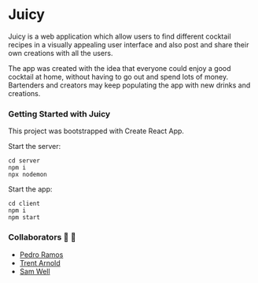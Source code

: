 # Juicy

Juicy is a web application which allow users to find different cocktail recipes in a visually appealing user interface and also post and share their own creations with all the users.

The app was created with the idea that everyone could enjoy a good cocktail at home, without having to go out and spend lots of money. Bartenders and creators may keep populating the app with new drinks and creations.




### Getting Started with Juicy
This project was bootstrapped with Create React App.

Start the server:
```
cd server
npm i
npx nodemon
```
Start the app:
```
cd client
npm i
npm start
```
### Collaborators 🤝 🤝
- [Pedro Ramos](https://github.com/namaziay)
- [Trent Arnold](https://github.com/trentarnold)
- [Sam Well](https://github.com/swelch1)

